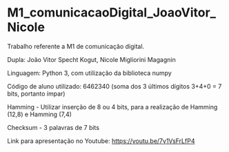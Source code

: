 # M1_comunicacaoDigital_JoaoVitor_Nicole
Trabalho referente a M1 de comunicação digital. 

Dupla: João Vitor Specht Kogut, Nicole Migliorini Magagnin

Linguagem: Python 3, com utilização da biblioteca numpy 

Código de aluno utilizado: 6462340 (soma dos 3 últimos dígitos 3+4+0 = 7 bits, portanto ímpar)

Hamming - Utilizar inserção de 8 ou 4 bits, para a realização de Hamming (12,8) e Hamming (7,4) 

Checksum - 3 palavras de 7 bits

Link para apresentação no Youtube: https://youtu.be/7y1VsFrLfP4
